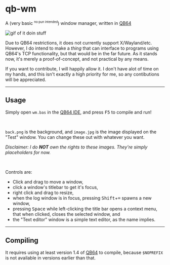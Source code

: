 # qb-wm

A (very basic <sup><small>no pun intended</small></sup>) window manager, written in [QB64](https://qb64.org)

<img src="https://raw.githubusercontent.com/all-other-usernames-were-taken/all-other-usernames-were-taken/main/files/qb-wm.gif" alt="gif of it doin stuff" data-align="center">

Due to QB64 restrictions, it does not currently support X/Wayland/etc. However, I do intend to make a *thing* that can interface to programs using QB64's TCP functionality, but that would be in the far future. As it stands now, it's merely a proof-of-concept, and not practical by any means.

If you want to contribute, I will happily allow it. I don't have alot of time on my hands, and this isn't exactly a high priority for me, so any contibutions will be appreciated.

---

## Usage

Simply open `wm.bas` in the [QB64 IDE](https://github.com/QB64Team/qb64/releases/), and press <kbd>F5</kbd> to compile and run!

<br />

`back.png` is the background, and `image.jpg` is the image displayed on the "Test" window. You can change these out with whatever you want.

*Disclaimer: I do **NOT** own the rights to these images. They're simply placeholders for now.*

<br />

Controls are:

- Click and drag to move a window,
- click a window's titlebar to get it's focus,
- right click and drag to resize,
- when the log window is in focus, pressing <kbd>Shift</kbd>+<kbd>=</kbd> spawns a new window,
- pressing <kbd>Space</kbd> while left-clicking the title bar opens a context menu, that when clicked, closes the selected window, and
- the "Text editor" window is a simple text editor, as the name implies.

---

## Compiling

It requires using at least version 1.4 of [QB64](https://qb64.org) to compile, because `$NOPREFIX` is not available in versions earlier than that.
